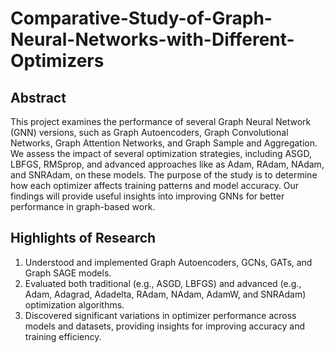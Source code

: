 # Comparative-Study-of-Graph-Neural-Networks-with-Different-Optimizers

## Abstract
This project examines the performance of several Graph Neural Network (GNN) versions, such as Graph Autoencoders, Graph Convolutional Networks, Graph Attention Networks, and Graph Sample and Aggregation. We assess the impact of several optimization strategies, including ASGD, LBFGS, RMSprop, and advanced approaches like as Adam, RAdam, NAdam, and SNRAdam, on these models. The purpose of the study is to determine how each optimizer affects training patterns and model accuracy. Our findings will provide useful insights into improving GNNs for better performance in graph-based work.

## Highlights of Research
1) Understood and implemented Graph Autoencoders, GCNs, GATs, and Graph SAGE models.
2) Evaluated both traditional (e.g., ASGD, LBFGS) and advanced (e.g., Adam, Adagrad, Adadelta, RAdam, NAdam, AdamW, and SNRAdam) optimization algorithms.
3) Discovered significant variations in optimizer performance across models and datasets, providing insights for improving accuracy and training efficiency.
